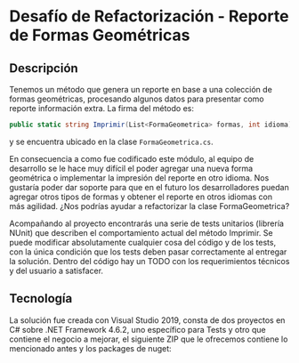 # Desafío de Refactorización - Reporte de Formas Geométricas

## Descripción

Tenemos un método que genera un reporte en base a una colección de formas geométricas, procesando algunos datos para presentar como reporte información extra. La firma del método es:

```csharp
public static string Imprimir(List<FormaGeometrica> formas, int idioma)
```
y se encuentra ubicado en la clase `FormaGeometrica.cs`.

En consecuencia a como fue codificado este módulo, al equipo de desarrollo se le hace muy difícil el poder agregar una nueva forma geométrica o implementar la impresión del reporte en otro idioma. Nos gustaría poder dar soporte para que en el futuro los desarrolladores puedan agregar otros tipos de formas y obtener el reporte en otros idiomas con más agilidad. ¿Nos podrías ayudar a refactorizar la clase FormaGeometrica?

Acompañando al proyecto encontrarás una serie de tests unitarios (librería NUnit) que describen el comportamiento actual del método Imprimir. Se puede modificar absolutamente cualquier cosa del código y de los tests, con la única condición que los tests deben pasar correctamente al entregar la solución.
Dentro del código hay un TODO con los requerimientos técnicos y del usuario a satisfacer.


## Tecnología
La solución fue creada con Visual Studio 2019, consta de dos proyectos en C# sobre .NET Framework 4.6.2, uno específico para Tests y otro que contiene el negocio a mejorar, el siguiente ZIP que le ofrecemos contiene lo mencionado antes y los packages de nuget:
